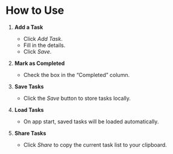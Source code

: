 # How to Use

1. **Add a Task**
   - Click *Add Task*.
   - Fill in the details.
   - Click *Save*.

2. **Mark as Completed**
   - Check the box in the “Completed” column.

3. **Save Tasks**
   - Click the *Save* button to store tasks locally.

4. **Load Tasks**
   - On app start, saved tasks will be loaded automatically.

5. **Share Tasks**
   - Click *Share* to copy the current task list to your clipboard.
